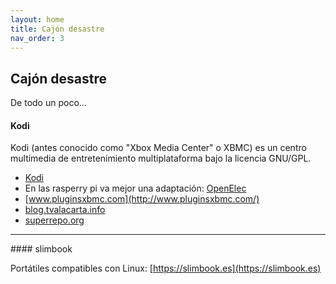 ```yaml
---
layout: home
title: Cajón desastre
nav_order: 3
---
```


## Cajón desastre

De todo un poco...

#### Kodi

Kodi (antes conocido como "Xbox Media Center" o XBMC) es un centro multimedia de entretenimiento multiplataforma bajo la licencia GNU/GPL.

* [Kodi](http://kodi.tv/)
* En las rasperry pi va mejor una adaptación: [OpenElec](http://openelec.tv/)
* [www.pluginsxbmc.com](http://www.pluginsxbmc.com/)
* [blog.tvalacarta.info](http://blog.tvalacarta.info/)
* [superrepo.org](https://superrepo.org/)

<hr/>
#### slimbook

Portátiles compatibles con Linux: [https://slimbook.es](https://slimbook.es)